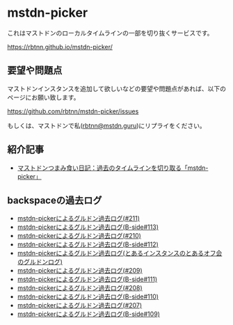 
# mstdn-picker

これはマストドンのローカルタイムラインの一部を切り抜くサービスです。  

https://rbtnn.github.io/mstdn-picker/

## 要望や問題点

マストドンインスタンスを追加して欲しいなどの要望や問題点があれば、以下のページにお願い致します。  

https://github.com/rbtnn/mstdn-picker/issues

もしくは、マストドンで私([rbtnn@mstdn.guru](https://mstdn.guru/@rbtnn))にリプライをください。  

## 紹介記事

* [マストドンつまみ食い日記：過去のタイムラインを切り取る「mstdn-picker」](http://www.itmedia.co.jp/news/articles/1707/19/news138.html)

## backspaceの過去ログ

* [mstdn-pickerによるグルドン過去ログ(#211)](https://rbtnn.github.io/mstdn-picker/index.html?instance=mstdn.guru&since_id=530663&max_id=531598)
* [mstdn-pickerによるグルドン過去ログ(B-side#113)](https://rbtnn.github.io/mstdn-picker/index.html?instance=mstdn.guru&since_id=522286&max_id=523318)
* [mstdn-pickerによるグルドン過去ログ(#210)](https://rbtnn.github.io/mstdn-picker/index.html?instance=mstdn.guru&since_id=506665&max_id=507872)
* [mstdn-pickerによるグルドン過去ログ(B-side#112)](https://rbtnn.github.io/mstdn-picker/index.html?instance=mstdn.guru&since_id=490461&max_id=491867)
* [mstdn-pickerによるグルドン過去ログ(とあるインスタンスのとあるオフ会のグルドンログ)](https://rbtnn.github.io/mstdn-picker/index.html?instance=mstdn.guru&since_id=476040&max_id=478079)
* [mstdn-pickerによるグルドン過去ログ(#209)](https://rbtnn.github.io/mstdn-picker/index.html?instance=mstdn.guru&since_id=470703&max_id=471640)
* [mstdn-pickerによるグルドン過去ログ(B-side#111)](https://rbtnn.github.io/mstdn-picker/index.html?instance=mstdn.guru&since_id=457762&max_id=458611)
* [mstdn-pickerによるグルドン過去ログ(#208)](https://rbtnn.github.io/mstdn-picker/index.html?instance=mstdn.guru&since_id=441438&max_id=442675)
* [mstdn-pickerによるグルドン過去ログ(B-side#110)](https://rbtnn.github.io/mstdn-picker/index.html?instance=mstdn.guru&since_id=429488&max_id=430653)
* [mstdn-pickerによるグルドン過去ログ(#207)](https://rbtnn.github.io/mstdn-picker/index.html?instance=mstdn.guru&since_id=413183&max_id=414527)
* [mstdn-pickerによるグルドン過去ログ(B-side#109)](https://rbtnn.github.io/mstdn-picker/index.html?instance=mstdn.guru&since_id=400670&max_id=401691)
